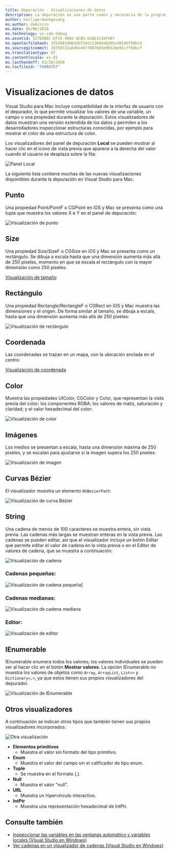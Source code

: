 ```yaml
---
title: Depuración - Visualizaciones de datos
description: La depuración es una parte común y necesaria de la programación. Visual Studio para Mac contiene un completo conjunto de características para facilitar la depuración. En este artículo se examinan las distintas visualizaciones de datos que se pueden ver al inspeccionar objetos en el depurador.
author: heiligerdankgesang
ms.author: dominicn
ms.date: 05/06/2018
ms.technology: vs-ide-debug
ms.assetid: 527E6BEC-EF15-4002-ACB5-62AE1C16F6B7
ms.openlocfilehash: 3355b81406d2b510dc13604a026bcd014bf9dbcb
ms.sourcegitcommit: 2975d722a6d6e45f7887b05e9b526e91cffb0bcf
ms.translationtype: HT
ms.contentlocale: es-ES
ms.lasthandoff: 03/20/2020
ms.locfileid: "74984757"
---
```

# <a name="data-visualizations"></a>Visualizaciones de datos

Visual Studio para Mac incluye compatibilidad de la interfaz de usuario con el depurador, lo que permite visualizar los valores de una variable, un campo o una propiedad durante la depuración. Estos visualizadores de datos muestran una versión extendida de los datos y permiten a los desarrolladores inspeccionar estructuras conocidas, por ejemplo para mostrar el color de una estructura de color.

Los visualizadores del panel de depuración **Local** se pueden mostrar al hacer clic en el icono de vista previa que aparece a la derecha del valor cuando el usuario se desplaza sobre la fila:

![Panel Local](media/data-visualizations-image9.png)

La siguiente lista contiene muchas de las nuevas visualizaciones disponibles durante la depuración en Visual Studio para Mac.

## <a name="point"></a>Punto
Una propiedad Point/PointF o CGPoint en iOS y Mac se presenta como una tupla que muestra los valores X e Y en el panel de depuración:

![Visualización de punto](media/data-visualizations-image10.png)

## <a name="size"></a>Size
Una propiedad Size/SizeF o CGSize en iOS y Mac se presenta como un rectángulo. Se dibuja a escala hasta que una dimensión aumenta más allá de 250 píxeles, momento en que se escala el rectángulo con la mayor dimensión como 250 píxeles:

[Visualización de tamaño](media/data-visualizations-image11.png)

## <a name="rectangle"></a>Rectángulo
Una propiedad Rectangle/RectangleF o CGRect en iOS y Mac muestra las dimensiones y el origen. De forma similar al tamaño, se dibuja a escala, hasta que una dimensión aumenta más allá de 250 píxeles:

![Visualización de rectángulo](media/data-visualizations-image12.png)

## <a name="coordinate"></a>Coordenada
Las coordenadas se trazan en un mapa, con la ubicación anclada en el centro:

[Visualización de coordenada](media/data-visualizations-image13.png)

## <a name="color"></a>Color
Muestra las propiedades UIColor, CGColor y Color, que representan la vista previa del color; los componentes RGBA; los valores de matiz, saturación y claridad; y el valor hexadecimal del color:

![Visualización de color](media/data-visualizations-image14.png)

## <a name="images"></a>Imágenes

Los medios se presentan a escala, hasta una dimensión máxima de 250 píxeles, y se escalan para ajustarse si la imagen supera los 250 píxeles:

![Visualización de imagen](media/data-visualizations-image15.png)

## <a name="bezier-curves"></a>Curvas Bézier

El visualizador muestra un elemento `NSBezierPath`:

![Visualización de curva Bézier](media/data-visualizations-image16.png)

## <a name="string"></a>String

Una cadena de menos de 100 caracteres se muestra entera, sin vista previa. Las cadenas más largas se muestran enteras en la vista previa. Las cadenas se pueden editar, así que el visualizador incluye un botón Editar que permite editar el valor de cadena en la vista previa o en el Editor de valores de cadena, que se muestra a continuación:

![Visualización de cadena](media/data-visualizations-image17.png)

### <a name="small-strings"></a>Cadenas pequeñas:
![Visualización de cadena pequeña](media/data-visualizations-image18.png)]

### <a name="medium-length-strings"></a>Cadenas medianas:
![Visualización de cadena mediana](media/data-visualizations-image19.png)

### <a name="editor"></a>Editor:

![Visualización de editor](media/data-visualizations-image21.png)

## <a name="ienumerable"></a>IEnumerable

IEnumerable enumera todos los valores; los valores individuales se pueden ver al hacer clic en el botón **Mostrar valores**. La opción IEnumerable no muestra los valores de objetos como `Array`, `ArrayList`, `List<>` y `Dictionary<,>`, ya que estos tienen sus propios visualizadores del depurador.

![Visualización de IEnumerable](media/data-visualizations-image22.png)

## <a name="other-visualizers"></a>Otros visualizadores

A continuación se indican otros tipos que también tienen sus propios visualizadores incorporados:

![Otra visualización](media/data-visualizations-image23.png)

* **Elementos primitivos**
  * Muestra el valor sin formato del tipo primitivo.
* **Enum**
  * Muestra el valor del campo sin el calificador de tipo enum.
* **Tuple**
  * Se muestra en el formato (,).
* **Null**
  * Muestra el valor "null".
* **URL**
  * Muestra un hipervínculo interactivo.
* **IntPtr**
  * Muestra una representación hexadecimal de IntPtr.

## <a name="see-also"></a>Consulte también

- [Inspeccionar las variables en las ventanas automático y variables locales (Visual Studio en Windows)](/visualstudio/debugger/autos-and-locals-windows)
- [Ver cadenas en un visualizador de cadenas (Visual Studio en Windows)](/visualstudio/debugger/string-visualizer-dialog-box)